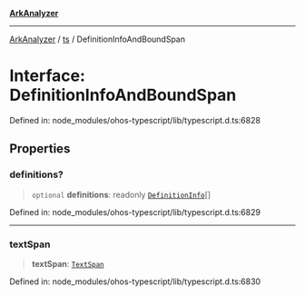 [**ArkAnalyzer**](../../../../README.md)

***

[ArkAnalyzer](../../../../globals.md) / [ts](../README.md) / DefinitionInfoAndBoundSpan

# Interface: DefinitionInfoAndBoundSpan

Defined in: node\_modules/ohos-typescript/lib/typescript.d.ts:6828

## Properties

### definitions?

> `optional` **definitions**: readonly [`DefinitionInfo`](DefinitionInfo.md)[]

Defined in: node\_modules/ohos-typescript/lib/typescript.d.ts:6829

***

### textSpan

> **textSpan**: [`TextSpan`](TextSpan.md)

Defined in: node\_modules/ohos-typescript/lib/typescript.d.ts:6830

